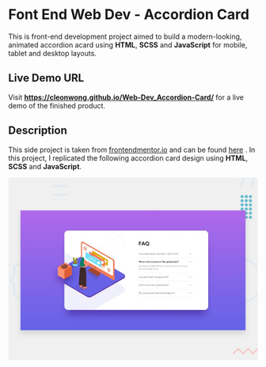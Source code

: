 # Font End Web Dev - Accordion Card

This is front-end development project aimed to build a modern-looking, animated
accordion acard using **HTML**, **SCSS** and **JavaScript** for mobile, tablet
and desktop layouts.

## Live Demo URL

Visit **https://cleonwong.github.io/Web-Dev_Accordion-Card/** for a live demo of
the finished product.

## Description

This side project is taken from [frontendmentor.io](https://www.frontendmentor.io)
and can be found [here](https://www.frontendmentor.io/challenges/easybank-landing-page-WaUhkoDN) . In this project, I replicated the following
accordion card design using **HTML**, **SCSS** and **JavaScript**.

![Screenshot 1](https://github.com/CleonWong/Web-Dev_Accordion-Card/blob/main/design/desktop-preview.jpg?raw=true)
